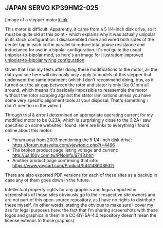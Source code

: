 ## JAPAN SERVO KP39HM2-025

[image of a stepper motor]([link](https://github.com/ChronicMechatronic/Stepper-motor-benchmarking/blob/main/JAPAN%20SERVO%20KP39HM2-025/(3)%20JAPAN%20SERVO%20KP39HM2-025.jpg)

This motor is difficult. Apparently, it came from a 5 1/4-inch disk drive, so it must be quite old at this point - which explains why it was actually unipolar in its stock configuration. I disassembled mine and wired both sides of the center tap in each coil in parallel to reduce total phase resistance and inductance for use in a bipolar configuration. It's not quite the usual unipolar-to-bipolar mod, so here's an image for illustration:
[improved unipolar-to-bipolar wiring configuration](link)

Given that I ran my tests after doing these modifications to the motor, all the data you see here will obviously only apply to models of this stepper that underwent the same treatment (which I don't recommend doing, btw, as it turned out the air gap between the rotor and stator is only like 0.1mm all around, which means it's basically impossible to reassemble the motor without the rotor scraping against the stator laminations unless you have some very specific alignment tools at your disposal. That's something I didn't mention in the video.)

Through trial & error I determined an appropriate operating current for my modified motor to be 0.23A, which is surprisingly close to the 0.2A I saw specified on some websites I found.
Here are links to everything I found online about this motor:

 - Forum post from 2003 mentioning the 5 1/4-inch disk drive: https://forum.nutsvolts.com/viewtopic.php?t=4466
 - The broken product page listing voltage and current: http://us.100y.com.tw/PNoInfo/9743.htm
 - Another product page confirming that info: https://www.yoycart.com/Product/544148608932/

There are also exported PDF versions for each of these sites as a backup in case any of them goes down in the future.

Intellectual property rights for any graphics and logos depicted in screenshots of those sites obviously go to their respective site owners and are not part of this open-source repository, as I have no rights to distribute these myself. (in other words, stating the obvious to make sure I cover my ass for legal purposes here: the fact that I'm sharing screenshots with these logos and graphics in them in a CC-BY-SA-4.0 repository doesn't mean the license extends to those graphics)
